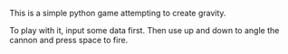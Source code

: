 
This is a simple python game attempting to create gravity.

To play with it, input some data first. Then use up and down to angle the cannon and press space to fire.
